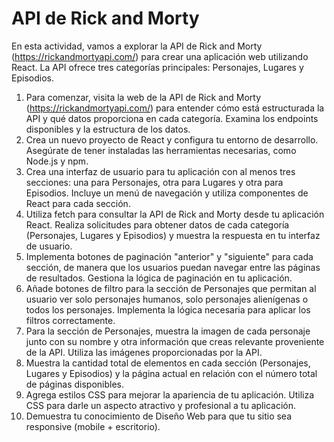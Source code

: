 # API de Rick and Morty


En esta actividad, vamos a explorar la API de Rick and Morty (https://rickandmortyapi.com/) para crear una aplicación web utilizando React. La API ofrece tres categorías principales: Personajes, Lugares y Episodios.
1. Para comenzar, visita la web de la API de Rick and Morty (https://rickandmortyapi.com/) para entender cómo está estructurada la API y qué datos proporciona en cada categoría. Examina los endpoints disponibles y la estructura de los datos.
2. Crea un nuevo proyecto de React y configura tu entorno de desarrollo. Asegúrate de tener instaladas las herramientas necesarias, como Node.js y npm.
3. Crea una interfaz de usuario para tu aplicación con al menos tres secciones: una para Personajes, otra para Lugares y otra para Episodios. Incluye un menú de navegación y utiliza componentes de React para cada sección.
4. Utiliza fetch para consultar la API de Rick and Morty desde tu aplicación React. Realiza solicitudes para obtener datos de cada categoría (Personajes, Lugares y Episodios) y muestra la respuesta en tu interfaz de usuario.
5. Implementa botones de paginación "anterior" y "siguiente" para cada sección, de manera que los usuarios puedan navegar entre las páginas de resultados. Gestiona la lógica de paginación en tu aplicación.
6. Añade botones de filtro para la sección de Personajes que permitan al usuario ver solo personajes humanos, solo personajes alienígenas o todos los personajes. Implementa la lógica necesaria para aplicar los filtros correctamente.
7. Para la sección de Personajes, muestra la imagen de cada personaje junto con su nombre y otra información que creas relevante proveniente de la API. Utiliza las imágenes proporcionadas por la API.
8. Muestra la cantidad total de elementos en cada sección (Personajes, Lugares y Episodios) y la página actual en relación con el número total de páginas disponibles.
9. Agrega estilos CSS para mejorar la apariencia de tu aplicación. Utiliza CSS para darle un aspecto atractivo y profesional a tu aplicación.
10. Demuestra tu conocimiento de Diseño Web para que tu sitio sea responsive (mobile + escritorio).
